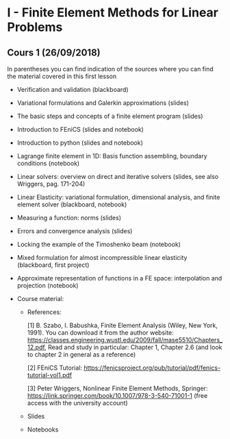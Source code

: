 # I - Finite Element Methods for Linear Problems

## Cours 1 (26/09/2018)

In parentheses you can find indication of the sources where you can find the material covered in this first lesson

* Verification and validation (blackboard)

* Variational formulations and Galerkin approximations (slides)

* The basic steps and concepts of a finite element program (slides)

* Introduction to FEniCS (slides and notebook)

* Introduction to python (slides and notebook)

* Lagrange finite element in 1D: Basis function assembling, boundary conditions (notebook)

* Linear solvers: overview on direct and iterative solvers (slides, see also Wriggers, pag. 171-204)

* Linear Elasticity: variational formulation, dimensional analysis, and finite element solver (blackboard, notebook)

* Measuring a function: norms (slides)

* Errors and convergence analysis (slides)

* Locking the example of the Timoshenko beam (notebook)

* Mixed formulation for almost incompressible linear elasticity (blackboard, first project)

* Approximate representation of functions in a FE space: interpolation and projection (notebook)

* Course material:

    * References:
    
        [1] B. Szabo, I. Babushka, Finite Element Analysis (Wiley, New York, 1991). You can download it from the author website: https://classes.engineering.wustl.edu/2009/fall/mase5510/Chapters_12.pdf, Read and study in particular: Chapter 1, Chapter 2.6 (and look to chapter 2 in general as a reference)
        
        [2] FEniCS Tutorial: https://fenicsproject.org/pub/tutorial/pdf/fenics-tutorial-vol1.pdf
        
        [3] Peter Wriggers, Nonlinear Finite Element Methods, Springer: https://link.springer.com/book/10.1007/978-3-540-71001-1 (free access with the university account)
        
    * Slides
    
    * Notebooks
